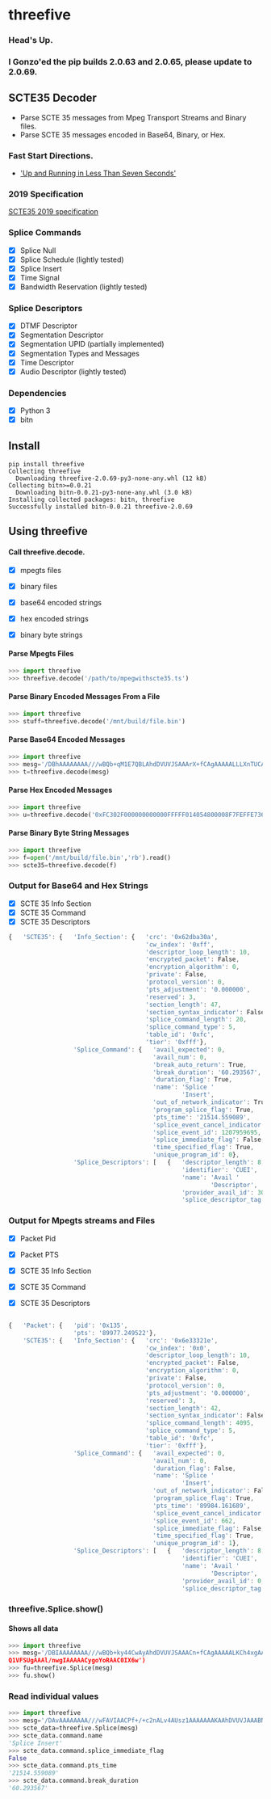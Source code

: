# threefive


### Head's Up.
### I Gonzo'ed the pip builds 2.0.63 and 2.0.65, please update to 2.0.69. 

## SCTE35 Decoder
*  Parse SCTE 35 messages from Mpeg Transport Streams and Binary files. 
*  Parse SCTE 35 messages encoded in Base64, Binary, or Hex. 

### Fast Start Directions.
*  ['Up and Running in Less Than Seven Seconds'](https://github.com/futzu/SCTE35-threefive/blob/master/FastStart.md) 


### 2019 Specification 
[SCTE35 2019 specification](https://scte-cms-resource-storage.s3.amazonaws.com/ANSI_SCTE-35-2019a-1582645390859.pdf)
###  Splice Commands 
- [x] Splice Null  
- [x] Splice Schedule  (lightly tested)
- [x] Splice Insert 
- [x] Time Signal 
- [x] Bandwidth Reservation  (lightly tested)
###  Splice Descriptors 
- [x]  DTMF Descriptor 
- [x]  Segmentation Descriptor
- [x]  Segmentation UPID  (partially implemented)
- [x]  Segmentation Types and Messages 
- [x]  Time Descriptor 
- [x]  Audio Descriptor (lightly tested)

###  Dependencies 
- [x] Python 3
- [x] bitn

##  Install 
```
pip install threefive
Collecting threefive
  Downloading threefive-2.0.69-py3-none-any.whl (12 kB)
Collecting bitn>=0.0.21
  Downloading bitn-0.0.21-py3-none-any.whl (3.0 kB)
Installing collected packages: bitn, threefive
Successfully installed bitn-0.0.21 threefive-2.0.69

```

##  Using threefive  
#### Call threefive.decode.

- [x]  mpegts files
- [x]  binary files
- [x]  base64 encoded strings
- [x]  hex encoded strings
- [x]  binary byte strings
 

 ####  Parse Mpegts Files 
```python
>>> import threefive
>>> threefive.decode('/path/to/mpegwithscte35.ts') 
```

####  Parse Binary Encoded Messages From a File
```python
>>> import threefive
>>> stuff=threefive.decode('/mnt/build/file.bin')
```

####  Parse Base64 Encoded Messages 
```python
>>> import threefive
>>> mesg='/DBhAAAAAAAA///wBQb+qM1E7QBLAhdDVUVJSAAArX+fCAgAAAAALLLXnTUCAAIXQ1VFSUg/nwgIAAAAACyy150RAAACF0NVRUlIAAAnf58ICAAAAAAsstezEAAAihiGnw=='
>>> t=threefive.decode(mesg)
```

####  Parse Hex Encoded Messages 

```python
>>> import threefive
>>> u=threefive.decode('0xFC302F000000000000FFFFF014054800008F7FEFFE7369C02EFE0052CCF500000000000A0008435545490000013562DBA30A')
```

#### Parse Binary Byte String Messages
```python
>>> import threefive
>>> f=open('/mnt/build/file.bin','rb').read()
>>> scte35=threefive.decode(f)
```

### Output for Base64 and Hex Strings
- [x] SCTE 35 Info Section
- [x] SCTE 35 Command
- [x] SCTE 35 Descriptors

```js
{   'SCTE35': {   'Info_Section': {   'crc': '0x62dba30a',
                                      'cw_index': '0xff',
                                      'descriptor_loop_length': 10,
                                      'encrypted_packet': False,
                                      'encryption_algorithm': 0,
                                      'private': False,
                                      'protocol_version': 0,
                                      'pts_adjustment': '0.000000',
                                      'reserved': 3,
                                      'section_length': 47,
                                      'section_syntax_indicator': False,
                                      'splice_command_length': 20,
                                      'splice_command_type': 5,
                                      'table_id': '0xfc',
                                      'tier': '0xfff'},
                  'Splice_Command': {   'avail_expected': 0,
                                        'avail_num': 0,
                                        'break_auto_return': True,
                                        'break_duration': '60.293567',
                                        'duration_flag': True,
                                        'name': 'Splice '
                                                'Insert',
                                        'out_of_network_indicator': True,
                                        'program_splice_flag': True,
                                        'pts_time': '21514.559089',
                                        'splice_event_cancel_indicator': False,
                                        'splice_event_id': 1207959695,
                                        'splice_immediate_flag': False,
                                        'time_specified_flag': True,
                                        'unique_program_id': 0},
                  'Splice_Descriptors': [   {   'descriptor_length': 8,
                                                'identifier': 'CUEI',
                                                'name': 'Avail '
                                                        'Descriptor',
                                                'provider_avail_id': 309,
                                                'splice_descriptor_tag': 0}]}}

```
### Output for Mpegts streams and Files
- [x] Packet Pid
- [x] Packet PTS
- [x] SCTE 35 Info Section
- [x] SCTE 35 Command
- [x] SCTE 35 Descriptors


```js

{   'Packet': {   'pid': '0x135',
                  'pts': '89977.249522'},
    'SCTE35': {   'Info_Section': {   'crc': '0x6e33321e',
                                      'cw_index': '0x0',
                                      'descriptor_loop_length': 10,
                                      'encrypted_packet': False,
                                      'encryption_algorithm': 0,
                                      'private': False,
                                      'protocol_version': 0,
                                      'pts_adjustment': '0.000000',
                                      'reserved': 3,
                                      'section_length': 42,
                                      'section_syntax_indicator': False,
                                      'splice_command_length': 4095,
                                      'splice_command_type': 5,
                                      'table_id': '0xfc',
                                      'tier': '0xfff'},
                  'Splice_Command': {   'avail_expected': 0,
                                        'avail_num': 0,
                                        'duration_flag': False,
                                        'name': 'Splice '
                                                'Insert',
                                        'out_of_network_indicator': False,
                                        'program_splice_flag': True,
                                        'pts_time': '89984.161689',
                                        'splice_event_cancel_indicator': False,
                                        'splice_event_id': 662,
                                        'splice_immediate_flag': False,
                                        'time_specified_flag': True,
                                        'unique_program_id': 1},
                  'Splice_Descriptors': [   {   'descriptor_length': 8,
                                                'identifier': 'CUEI',
                                                'name': 'Avail '
                                                        'Descriptor',
                                                'provider_avail_id': 0,
                                                'splice_descriptor_tag': 0}]}}

```



###  threefive.Splice.show() 
#### Shows all data
```python
>>> import threefive                
>>> mesg='/DBIAAAAAAAA///wBQb+ky44CwAyAhdDVUVJSAAACn+fCAgAAAAALKCh4xgAAAIX
Q1VFSUgAAAl/nwgIAAAAACygoYoRAAC0IX6w')
>>> fu=threefive.Splice(mesg)
>>> fu.show()
```

###  Read individual values 
```python
>>> import threefive
>>> mesg='/DAvAAAAAAAA///wFAVIAACPf+/+c2nALv4AUsz1AAAAAAAKAAhDVUVJAAABNWLbowo='
>>> scte_data=threefive.Splice(mesg)
>>> scte_data.command.name    
'Splice Insert'
>>> scte_data.command.splice_immediate_flag
False
>>> scte_data.command.pts_time
'21514.559089'
>>> scte_data.command.break_duration
'60.293567'
```
